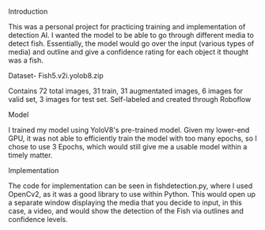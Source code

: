 Introduction

This was a personal project for practicing training and implementation of detection AI. I wanted the model to be able to go through different media to detect fish. Essentially, the model would go over the input (various types of media) and outline and give a confidence rating for each object it thought was a fish. 

Dataset- Fish5.v2i.yolob8.zip

Contains 72 total images, 31 train, 31 augmentated images, 6 images for valid set, 3 images for test set. Self-labeled and created through Roboflow


Model

I trained my model using YoloV8's pre-trained model. Given my lower-end GPU, it was not able to efficiently train the model with too many epochs, so I chose to use 3 Epochs, which would still give me a usable model within a timely matter. 

Implementation

The code for implementation can be seen in fishdetection.py, where I used OpenCv2, as it was a good library to use within Python. This would open up a separate window displaying the media that you decide to input, in this case, a video, and would show the detection of the Fish via outlines and confidence levels. 


